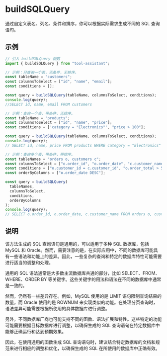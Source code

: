 # buildSQLQuery

通过自定义表名、列名、条件和排序，你可以根据实际需求生成不同的 SQL 查询语句。

## 示例

```javascript
// 引入 buildSQLQuery 函数
import { buildSQLQuery } from "tool-assistant";

// 示例：只查询一个表，无条件，无排序。
const tableName = "customers";
const columnsToSelect = ["id", "name", "email"];
const conditions = [];

const query = buildSQLQuery(tableName, columnsToSelect, conditions);
console.log(query);
//SELECT id, name, email FROM customers

// 示例：查询一个表，带条件，无排序。
const tableName = "products";
const columnsToSelect = ["id", "name", "price"];
const conditions = ['category = "Electronics"', "price > 100"];

const query = buildSQLQuery(tableName, columnsToSelect, conditions);
console.log(query);
// SELECT id, name, price FROM products WHERE category = "Electronics" AND price > 100

// 示例：查询多个表，带条件，带排序。
const tableNames = "orders o, customers c";
const columnsToSelect = ["o.order_id", "o.order_date", "c.customer_name"];
const conditions = ["o.customer_id = c.customer_id", "o.order_total > 500"];
const orderByColumns = ["o.order_date DESC"];

const query = buildSQLQuery(
  tableNames,
  columnsToSelect,
  conditions,
  orderByColumns
);
console.log(query);
// SELECT o.order_id, o.order_date, c.customer_name FROM orders o, customers c WHERE o.customer_id = c.customer_id AND o.order_total > 500 ORDER BY o.order_date DESC
```

## 说明

该方法生成的 SQL 查询语句是通用的，可以适用于多种 SQL 数据库，包括 MySQL 和 Oracle。然而，需要注意的是，在实际应用中，不同的数据库可能具有一些语法和功能上的差异。因此，一些复杂的查询和特定的数据库特性可能需要进行适当的调整和处理。

通用的 SQL 语法通常是大多数主流数据库共通的部分，比如 SELECT、FROM、WHERE、ORDER BY 等关键字。这些关键字的用法和语法在不同的数据库中通常是一致的。

然而，仍然有一些差异存在。例如，MySQL 使用的是 LIMIT 语句限制查询结果的数量，而 Oracle 使用的是 ROWNUM 来实现类似的功能。在处理分页查询时，语法差异可能需要根据所使用的具体数据库进行调整。

另外，不同数据库厂商也可能支持不同的函数、语法扩展和特性。这些特定的功能可能需要根据目标数据库进行调整，以确保生成的 SQL 查询语句在特定数据库中能够正确运行和达到预期效果。

因此，在使用通用的函数生成 SQL 查询语句时，建议结合特定数据库的文档和规范来进行相应的调整和优化，以确保生成的 SQL 在所使用的数据库中正确有效。
